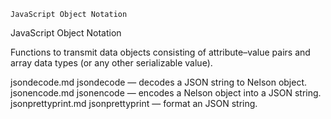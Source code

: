 

	
	JavaScript Object Notation

JavaScript Object Notation

Functions to transmit data objects consisting of attribute–value pairs and array data types (or any other serializable value).


jsondecode.md jsondecode</a> &#8212; <span class = "refentry-description">decodes a JSON string to Nelson object.
jsonencode.md jsonencode</a> &#8212; <span class = "refentry-description">encodes a Nelson object into a JSON string.
jsonprettyprint.md jsonprettyprint</a> &#8212; <span class = "refentry-description">format an JSON string.



